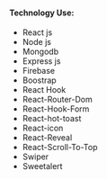 #### Technology Use:
* React js
* Node js
* Mongodb
* Express js
* Firebase
* Boostrap
* React Hook
* React-Router-Dom
* React-Hook-Form
* React-hot-toast
* React-icon
* React-Reveal
* React-Scroll-To-Top
* Swiper
* Sweetalert

